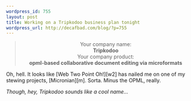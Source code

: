```yaml
--- 
wordpress_id: 755
layout: post
title: Working on a Tripkodoo business plan tonight
wordpress_url: http://decafbad.com/blog/?p=755
---
```

<blockquote cite="http://andrewwooldridge.com/myapps/webtwopointoh.html"><div style="text-align: center">Your company name:<br /><b>Tripkodoo</b><br />Your company product:<br /><b>opml-based collaborative document editing via microformats</b></div></blockquote>
Oh, hell.  It looks like [Web Two Point Oh!][w2] has nailed me on one of my stewing projects, [Micronian][m].  Sorta.  Minus the OPML, really.

*Though, hey, Tripkodoo sounds like a cool name...*

[w2]: http://andrewwooldridge.com/myapps/webtwopointoh.html
[m]: http://decafbad.com/trac/wiki/Micronian

<!-- tags: silly web20 microformats projects -->
